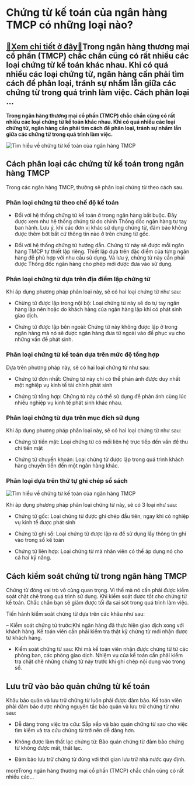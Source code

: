 Chứng từ kế toán của ngân hàng TMCP có những loại nào?
======================================================

[:gift:Xem chi tiết ở đây:gift:](https://hddtvn.com/chung-tu-ke-toan-cua-ngan-hang-tmcp-co-nhung-loai-nao/)Trong ngân hàng thương mại cổ phần (TMCP) chắc chắn cũng có rất nhiều các loại chứng từ kế toán khác nhau. Khi có quá nhiều các loại chứng từ, ngân hàng cần phải tìm cách để phân loại, tránh sự nhầm lẫn giữa các chứng từ trong quá trình làm việc. Cách phân loại …
-----------------------------------------------------------------------------------------------------------------------------------------------------------------------------------------------------------------------------------------------------------------------

**Trong ngân hàng thương mại cổ phần (TMCP) chắc chắn cũng có rất nhiều các loại chứng từ kế toán khác nhau. Khi có quá nhiều các loại chứng từ, ngân hàng cần phải tìm cách để phân loại, tránh sự nhầm lẫn giữa các chứng từ trong quá trình làm việc.**


![Tìm hiểu về chứng từ kế toán của ngân hàng TMCP](https://hddtvn.com/wp-content/uploads/2021/01/14522264-financial-paper-charts-and-graphs-on-the-table.jpg)


Cách phân loại các chứng từ kế toán trong ngân hàng TMCP
--------------------------------------------------------


Trong các ngân hàng TMCP, thường sẽ phân loại chứng từ theo cách sau.


### Phân loại chứng từ theo chế độ kế toán




* Đối với hệ thống chứng từ kế toán ở trong ngân hàng bắt buộc. Đây được xem như hệ thống chứng từ do chính Thống đốc ngân hàng tự tay ban hành. Lưu ý, khi các đơn vị khác sử dụng chứng từ, đảm bảo không được thêm bớt bất cứ thông tin nào ở trên chứng từ gốc.

* Đối với hệ thống chứng từ hướng dẫn. Chứng từ này sẽ được mỗi ngân hàng TMCP tự thiết lập riêng. Thiết lập dựa trên đặc điểm của từng ngân hàng để phù hợp với nhu cầu sử dụng. Và lưu ý, chứng từ này cần phải được Thống đốc ngân hàng cho phép mới được đưa vào sử dụng.



### Phân loại chứng từ dựa trên địa điểm lập chứng từ


Khi áp dụng phương pháp phân loại này, sẽ có hai loại chứng từ như sau:




* Chừng từ được lập trong nội bộ: Loại chứng từ này sẽ do tự tay ngân hàng lập nên hoặc do khách hàng của ngân hàng lập khi có phát sinh giao dịch.

* Chứng từ được lập bên ngoài: Chứng từ này không được lập ở trong ngân hàng mà nó sẽ được ngân hàng đưa từ ngoài vào để phục vụ cho những vấn đề phát sinh.



### Phân loại chứng từ kế toán dựa trên mức độ tổng hợp


Dựa trên phương pháp này, sẽ có hai loại chứng từ như sau:




* Chứng từ đơn nhất: Chứng từ này chỉ có thể phản ánh được duy nhất một nghiệp vụ kinh tế tài chính phát sinh

* Chứng từ tổng hợp: Chứng từ này có thể sử dụng để phản ánh cùng lúc nhiều nghiệp vụ kinh tế phát sinh khác nhau.



### Phân loại chứng từ dựa trên mục đích sử dụng


Khi áp dụng phương pháp phân loại này, sẽ có hai loại chứng từ như sau:




* Chứng từ tiền mặt: Loại chứng từ có mối liên hệ trực tiếp đến vấn đề thu chi tiền mặt

* Chứng từ chuyển khoản: Loại chứng từ được lập trong quá trình khách hàng chuyển tiền đến một ngân hàng khác.



### Phân loại dựa trên thứ tự ghi chép sổ sách


![Tìm hiểu về chứng từ kế toán của ngân hàng TMCP](https://hddtvn.com/wp-content/uploads/2021/01/paper-3033204_1280.jpg)


Khi áp dụng phương pháp phân loại chứng từ này, sẽ có 3 loại như sau:




* Chứng từ gốc: Loại chứng từ được ghi chép đầu tiên, ngay khi có nghiệp vụ kinh tế được phát sinh

* Chứng từ ghi sổ: Loại chứng từ được lập ra để sử dụng lấy thông tin ghi vào trong sổ kế toán

* Chứng từ liên hợp: Loại chứng từ mà nhân viên có thể áp dụng nó cho cả hai kỹ năng.



Cách kiểm soát chứng từ trong ngân hàng TMCP
--------------------------------------------


Chứng từ đóng vai trò vô cùng quan trọng. Vì thế mà nó cần phải được kiểm soát chặt chẽ trong quá trình sử dụng. Khi kiểm soát được tốt cho chứng từ kế toán. Chắc chắn bạn sẽ giảm được tối đa sai sót trong quá trình làm việc.


Tiến hành kiểm soát chứng từ dựa trên các khâu như sau:  

– Kiểm soát chứng từ trước:Khi ngân hàng đã thực hiện giao dịch xong với khách hàng. Kế toán viên cần phải kiểm tra thật kỹ chứng từ mới nhận được từ khách hàng.




* Kiểm soát chứng từ sau: Khi mà kế toán viên nhận được chứng từ từ các phòng ban, các phòng giao dịch. Nhiệm vụ của kế toán cần phải kiểm tra chặt chẽ những chứng từ này trước khi ghi chép nội dung vào trong sổ.



Lưu trữ vào bảo quản chứng từ kế toán
-------------------------------------


Khâu bảo quản và lưu trữ chứng từ luôn phải được đảm bảo. Kế toán viên phải đảm bảo được những nguyên tắc bảo quản và lưu trữ chứng từ như sau:




* Dễ dàng trong việc tra cứu: Sắp xếp và bảo quản chứng từ sao cho việc tìm kiếm và tra cứu chứng từ trở nên dễ dàng hơn.

* Không được làm thất lạc chứng từ: Bảo quản chứng từ đảm bảo chứng từ không được mất, thất lạc.

* Đảm bảo lưu trữ chứng từ đúng với thời gian lưu trữ nhà nước quy định.



moreTrong ngân hàng thương mại cổ phần (TMCP) chắc chắn cũng có rất nhiều các…

